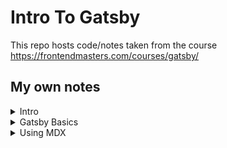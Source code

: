 # Intro To Gatsby

This repo hosts code/notes taken from the course https://frontendmasters.com/courses/gatsby/

## My own notes

<details>
  <summary>Intro</summary>

### Challenges of modern web dev.

- Getting started is overwhelming. There are many different tools that does the same thing.
- The way we manage data is changing. No longer we have to pull data from monolithic cms, where everything comes from a single code base.
- Getting it right is tough. Many subset of web dev can be it's own career.

### Gatsby goal

- To allow devs to quickly build apps/sites.
- Eliminate boilerplate to get started & deploying to prod.

### Content Mesh

- Orchestration layer for taming the content mesh and its many sources of data.
- CMS providers are shifting from monolithic to headless Api.
- Stitches data sources from various apis to form one content mesh layer.
- Plug many services from various providers that do one thing well into an unified graphql api.
- Gatsby is actually serving progressive web apps.
- There are claims that the future of web dev is content mesh.

### Fast Websites by Default

- Gatsby, out of the box, ships with good config defaults for performance / quality of life. (PRPL pattern : https://web.dev/apply-instant-loading-with-prpl/)
- Generates only static assets.
- Assets are optimized and lazy loaded.
- Configs are fully customizable without ejecting the whole thing.

</details>

<details>
  <summary>Gatsby Basics</summary>

### Pages

1. Folder structure for pages should be `src/pages`.
2. Create a file in the `pages` folder and add react component. You should be able to see the page when you navigate to the path of that named file. (ex: `src/about.js`, then go to `http://localhost:8000/about`)
3. Gatsby file system routing is powered by Reach Router. https://reach.tech/router/

### Styling

- Gatsby is flexible in how you want to style your app.
- Vanilla css, css modules, css-in-js? No problem.
- If you need plugins to build your styling solutions properly, you can do it via `gatsby-config.js`. (Optional, more info at https://www.gatsbyjs.com/docs/reference/config-files/gatsby-config/)

### Graphql

- By default, in development, you can access the playground at http://localhost:8000/\_\_\_graphql
- `src/hooks/use-sitemetadata.js` has an example on how you can leverage gatsby utils to build your query and return data from it.
- More info at https://www.gatsbyjs.com/docs/reference/graphql-data-layer/graphql-api/
</details>

<details>
  <summary>Using MDX</summary>

- Allows react components to be in markdown files.

</details>
